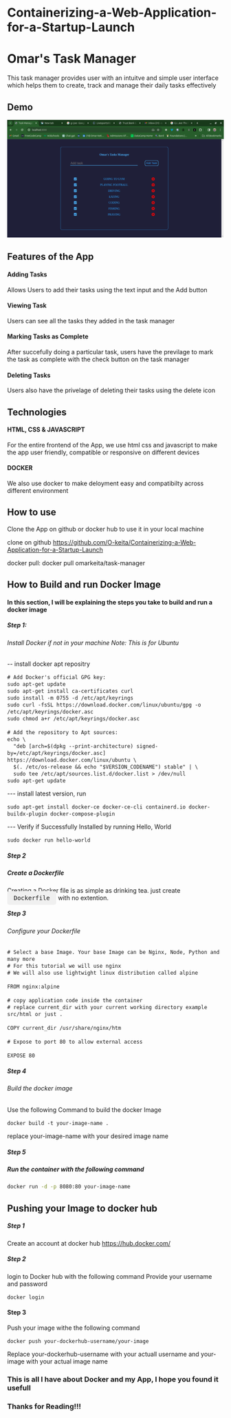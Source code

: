 # Containerizing-a-Web-Application-for-a-Startup-Launch
# Omar's Task Manager

This task manager provides user with an intuitve and simple user interface which helps them to create, track and manage their daily tasks effectively

## Demo

![alt text](<Screenshot from 2024-03-31 12-39-56.png>)

## Features of the App

#### Adding Tasks
Allows Users to add their tasks using the text input and the Add button


#### Viewing Task
Users can see all the tasks they added in the task manager


#### Marking Tasks as Complete
After succefully doing a particular task, users have the previlage to mark the task as complete with the check button on the task manager


#### Deleting Tasks
Users also have the privelage of deleting their tasks using the delete icon

## Technologies
#### HTML, CSS & JAVASCRIPT
For the entire frontend of the App, we use html css and javascript to make the app user friendly, compatible or responsive on different devices

#### DOCKER
We also use docker to make deloyment easy and compatibilty across different environment


## How to use
Clone the App on github or docker hub to use it in your local machine

clone on github https://github.com/O-keita/Containerizing-a-Web-Application-for-a-Startup-Launch

docker pull: docker pull omarkeita/task-manager

## How to Build and run Docker Image
#### In this section, I will be explaining the steps you take to build and run a docker image

##### Step 1:
###### Install Docker if not in your machine Note: This is for Ubuntu
-- install docker apt repositry
```
# Add Docker's official GPG key:
sudo apt-get update
sudo apt-get install ca-certificates curl
sudo install -m 0755 -d /etc/apt/keyrings
sudo curl -fsSL https://download.docker.com/linux/ubuntu/gpg -o /etc/apt/keyrings/docker.asc
sudo chmod a+r /etc/apt/keyrings/docker.asc

# Add the repository to Apt sources:
echo \
  "deb [arch=$(dpkg --print-architecture) signed-by=/etc/apt/keyrings/docker.asc] https://download.docker.com/linux/ubuntu \
  $(. /etc/os-release && echo "$VERSION_CODENAME") stable" | \
  sudo tee /etc/apt/sources.list.d/docker.list > /dev/null
sudo apt-get update
```

--- install latest version, run
```
sudo apt-get install docker-ce docker-ce-cli containerd.io docker-buildx-plugin docker-compose-plugin
```

--- Verify if Successfully Installed by running Hello, World
```
sudo docker run hello-world
```

##### Step 2
##### Create a Dockerfile
Creating a Docker file is as simple as drinking tea. just create <kbd style="background-color: #f0f0f0; padding: 8px 15px; border-radius: 5px;">Dockerfile</kbd> with no extention.


##### Step 3
###### Configure your Dockerfile
```
# Select a base Image. Your base Image can be Nginx, Node, Python and many more
# For this tutorial we will use nginx
# We will also use lightwight linux distribution called alpine

FROM nginx:alpine

# copy application code inside the container
# replace current_dir with your current working directory example src/html or just .

COPY current_dir /usr/share/nginx/htm

# Expose to port 80 to allow external access

EXPOSE 80
```

##### Step 4
###### Build the docker image
Use the following Command to build the docker Image
```
docker build -t your-image-name .
```
replace your-image-name with your desired image name

##### Step 5
##### Run the container with the following command
```bash
docker run -d -p 8080:80 your-image-name
```


## Pushing your Image to docker hub
##### Step 1
Create an account at docker hub https://hub.docker.com/

##### Step 2
login to Docker hub with the following command
Provide your username and password
```
docker login
```
#### Step 3

Push your image withe the following command
```
docker push your-dockerhub-username/your-image
```
Replace your-dockerhub-username with your actuall username and your-image with your actual image name

### This is all I have about Docker and my App, I hope you found it usefull
### Thanks for Reading!!!








